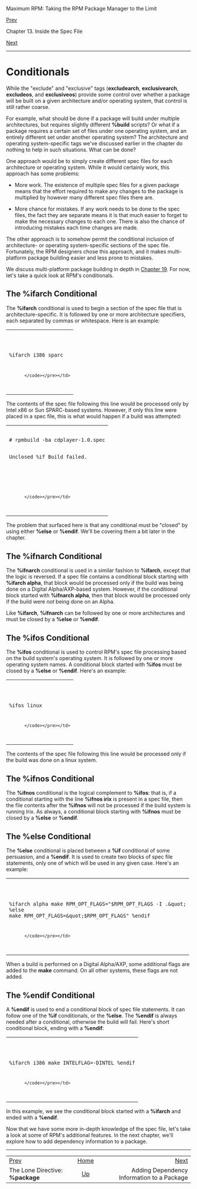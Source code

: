 <div class="NAVHEADER">

Maximum RPM: Taking the RPM Package Manager to the Limit

</div>

[Prev](s1-rpm-inside-package-directive.md)

Chapter 13. Inside the Spec File

[Next](ch-rpm-depend.md)

-----

<div class="sect1">

# <span id="s1-rpm-inside-conditionals">Conditionals</span>

While the "exclude" and "exclusive" tags (**excludearch**,
**exclusivearch**, **excludeos**, and **exclusiveos**) provide some
control over whether a package will be built on a given architecture
and/or operating system, that control is still rather coarse.

For example, what should be done if a package will build under multiple
architectures, but requires slightly different **%build** scripts? Or
what if a package requires a certain set of files under one operating
system, and an entirely different set under another operating system?
The architecture and operating system-specific tags we've discussed
earlier in the chapter do nothing to help in such situations. What can
be done?

One approach would be to simply create different spec files for each
architecture or operating system. While it would certainly work, this
approach has some problems:

  - More work. The existence of multiple spec files for a given package
    means that the effort required to make any changes to the package is
    multiplied by however many different spec files there are.

  - More chance for mistakes. If any work needs to be done to the spec
    files, the fact they are separate means it is that much easier to
    forget to make the necessary changes to each one. There is also the
    chance of introducing mistakes each time changes are made.

The other approach is to somehow permit the conditional inclusion of
architecture- or operating system-specific sections of the spec file.
Fortunately, the RPM designers chose this approach, and it makes
multi-platform package building easier and less prone to mistakes.

We discuss multi-platform package building in depth in [Chapter
19](ch-rpm-multi.md). For now, let's take a quick look at RPM's
conditionals.

<div class="sect2">

## <span id="s2-rpm-inside-ifarch-conditional">The **%ifarch** Conditional</span>

The **%ifarch** conditional is used to begin a section of the spec file
that is architecture-specific. It is followed by one or more
architecture specifiers, each separated by commas or whitespace. Here is
an example:

<table>
<colgroup>
<col style="width: 100%" />
</colgroup>
<tbody>
<tr class="odd">
<td><pre class="screen"><code>%ifarch i386 sparc

          </code></pre></td>
</tr>
</tbody>
</table>

The contents of the spec file following this line would be processed
only by Intel x86 or Sun SPARC-based systems. However, if only this line
were placed in a spec file, this is what would happen if a build was
attempted:

<table>
<colgroup>
<col style="width: 100%" />
</colgroup>
<tbody>
<tr class="odd">
<td><pre class="screen"><code># rpmbuild -ba cdplayer-1.0.spec
Unclosed %if
Build failed.

#
          </code></pre></td>
</tr>
</tbody>
</table>

The problem that surfaced here is that any conditional must be "closed"
by using either **%else** or **%endif**. We'll be covering them a bit
later in the chapter.

</div>

<div class="sect2">

## <span id="s2-rpm-inside-ifnarch-conditional">The **%ifnarch** Conditional</span>

The **%ifnarch** conditional is used in a similar fashion to
**%ifarch**, except that the logic is reversed. If a spec file contains
a conditional block starting with **%ifarch alpha**, that block would be
processed only if the build was being done on a Digital Alpha/AXP-based
system. However, if the conditional block started with **%ifnarch
alpha**, then that block would be processed only if the build were *not*
being done on an Alpha.

Like **%ifarch**, **%ifnarch** can be followed by one or more
architectures and must be closed by a **%else** or **%endif**.

</div>

<div class="sect2">

## <span id="s2-rpm-inside-ifos-conditional">The **%ifos** Conditional</span>

The **%ifos** conditional is used to control RPM's spec file processing
based on the build system's operating system. It is followed by one or
more operating system names. A conditional block started with **%ifos**
must be closed by a **%else** or **%endif**. Here's an example:

<table>
<colgroup>
<col style="width: 100%" />
</colgroup>
<tbody>
<tr class="odd">
<td><pre class="screen"><code>%ifos linux

          </code></pre></td>
</tr>
</tbody>
</table>

The contents of the spec file following this line would be processed
only if the build was done on a linux system.

</div>

<div class="sect2">

## <span id="s2-rpm-inside-ifnos-conditional">The **%ifnos** Conditional</span>

The **%ifnos** conditional is the logical complement to **%ifos**: that
is, if a conditional starting with the line **%ifnos irix** is present
in a spec file, then the file contents after the **%ifnos** will not be
processed if the build system is running Irix. As always, a conditional
block starting with **%ifnos** must be closed by a **%else** or
**%endif**.

</div>

<div class="sect2">

## <span id="s2-rpm-inside-else-conditional">The **%else** Conditional</span>

The **%else** conditional is placed between a **%if** conditional of
some persuasion, and a **%endif**. It is used to create two blocks of
spec file statements, only one of which will be used in any given case.
Here's an example:

<table>
<colgroup>
<col style="width: 100%" />
</colgroup>
<tbody>
<tr class="odd">
<td><pre class="screen"><code>%ifarch alpha
make RPM_OPT_FLAGS=&quot;$RPM_OPT_FLAGS -I .&quot;
%else
make RPM_OPT_FLAGS=&quot;$RPM_OPT_FLAGS&quot;
%endif

          </code></pre></td>
</tr>
</tbody>
</table>

When a build is performed on a Digital Alpha/AXP, some additional flags
are added to the **make** command. On all other systems, these flags are
not added.

</div>

<div class="sect2">

## <span id="s2-rpm-inside-endif-conditional">The **%endif** Conditional</span>

A **%endif** is used to end a conditional block of spec file statements.
It can follow one of the **%if** conditionals, or the **%else**. The
**%endif** is always needed after a conditional, otherwise the build
will fail. Here's short conditional block, ending with a **%endif**:

<table>
<colgroup>
<col style="width: 100%" />
</colgroup>
<tbody>
<tr class="odd">
<td><pre class="screen"><code>%ifarch i386
make INTELFLAG=-DINTEL
%endif

          </code></pre></td>
</tr>
</tbody>
</table>

In this example, we see the conditional block started with a **%ifarch**
and ended with a **%endif**.

Now that we have some more in-depth knowledge of the spec file, let's
take a look at some of RPM's additional features. In the next chapter,
we'll explore how to add dependency information to a package.

</div>

</div>

<div class="NAVFOOTER">

-----

|                                              |                          |                                            |
| :------------------------------------------- | :----------------------: | -----------------------------------------: |
| [Prev](s1-rpm-inside-package-directive.md) |    [Home](index.md)    |                 [Next](ch-rpm-depend.md) |
| The Lone Directive: **%package**             | [Up](ch-rpm-inside.md) | Adding Dependency Information to a Package |

</div>
